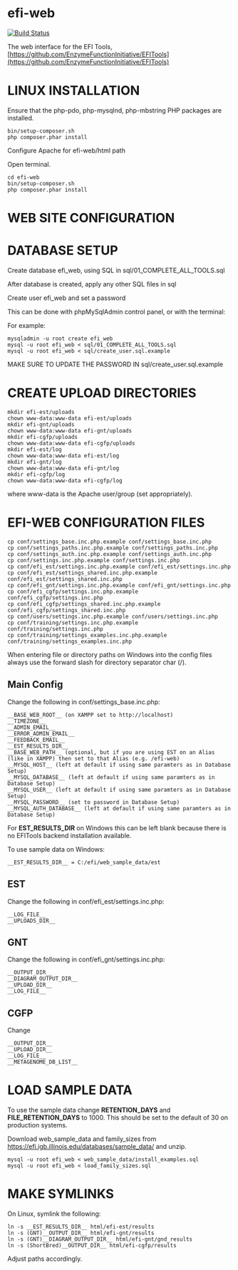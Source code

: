 # efi-web

[![Build Status](https://www.travis-ci.com/EnzymeFunctionInitiative/efi-web.svg?branch=master)](https://www.travis-ci.com/EnzymeFunctionInitiative/efi-web)

The web interface for the EFI Tools, [https://github.com/EnzymeFunctionInitiative/EFITools](https://github.com/EnzymeFunctionInitiative/EFITools)


# LINUX INSTALLATION

Ensure that the php-pdo, php-mysqlnd, php-mbstring PHP packages are installed.

    bin/setup-composer.sh
    php composer.phar install

Configure Apache for efi-web/html path

Open terminal.

    cd efi-web
    bin/setup-composer.sh
    php composer.phar install


# WEB SITE CONFIGURATION



# DATABASE SETUP

Create database efi_web, using SQL in sql/01_COMPLETE_ALL_TOOLS.sql

After database is created, apply any other SQL files in sql

Create user efi_web and set a password

This can be done with phpMySqlAdmin control panel, or with the terminal:

For example:

    mysqladmin -u root create efi_web
    mysql -u root efi_web < sql/01_COMPLETE_ALL_TOOLS.sql
    mysql -u root efi_web < sql/create_user.sql.example

MAKE SURE TO UPDATE THE PASSWORD IN sql/create_user.sql.example


# CREATE UPLOAD DIRECTORIES

    mkdir efi-est/uploads
    chown www-data:www-data efi-est/uploads
    mkdir efi-gnt/uploads
    chown www-data:www-data efi-gnt/uploads
    mkdir efi-cgfp/uploads
    chown www-data:www-data efi-cgfp/uploads
    mkdir efi-est/log
    chown www-data:www-data efi-est/log
    mkdir efi-gnt/log
    chown www-data:www-data efi-gnt/log
    mkdir efi-cgfp/log
    chown www-data:www-data efi-cgfp/log

where www-data is the Apache user/group (set appropriately).


# EFI-WEB CONFIGURATION FILES

    cp conf/settings_base.inc.php.example conf/settings_base.inc.php
    cp conf/settings_paths.inc.php.example conf/settings_paths.inc.php
    cp conf/settings_auth.inc.php.example conf/settings_auth.inc.php
    cp conf/settings.inc.php.example conf/settings.inc.php
    cp conf/efi_est/settings.inc.php.example conf/efi_est/settings.inc.php
    cp conf/efi_est/settings_shared.inc.php.example conf/efi_est/settings_shared.inc.php
    cp conf/efi_gnt/settings.inc.php.example conf/efi_gnt/settings.inc.php
    cp conf/efi_cgfp/settings.inc.php.example conf/efi_cgfp/settings.inc.php
    cp conf/efi_cgfp/settings_shared.inc.php.example conf/efi_cgfp/settings_shared.inc.php
    cp conf/users/settings.inc.php.example conf/users/settings.inc.php
    cp conf/training/settings.inc.php.example conf/training/settings.inc.php
    cp conf/training/settings_examples.inc.php.example conf/training/settings_examples.inc.php

When entering file or directory paths on Windows into the config files always use the forward slash for directory separator char (/).

## Main Config

Change the following in conf/settings_base.inc.php:

    __BASE_WEB_ROOT__ (on XAMPP set to http://localhost)
    __TIMEZONE__
    __ADMIN_EMAIL__
    __ERROR_ADMIN_EMAIL__
    __FEEDBACK_EMAIL__
    __EST_RESULTS_DIR__
    __BASE_WEB_PATH__ (optional, but if you are using EST on an Alias (like in XAMPP) then set to that Alias (e.g. /efi-web)
    __MYSQL_HOST__ (left at default if using same paramters as in Database Setup)
    __MYSQL_DATABASE__ (left at default if using same paramters as in Database Setup)
    __MYSQL_USER__ (left at default if using same paramters as in Database Setup)
    __MYSQL_PASSWORD__ (set to password in Database Setup)
    __MYSQL_AUTH_DATABASE__ (left at default if using same paramters as in Database Setup)

For __EST_RESULTS_DIR__ on Windows this can be left blank because there is no EFITools backend installation available.

To use sample data on Windows:

    __EST_RESULTS_DIR__ = C:/efi/web_sample_data/est

## EST

Change the following in conf/efi_est/settings.inc.php:

    __LOG_FILE__
    __UPLOADS_DIR__

## GNT

Change the following in conf/efi_gnt/settings.inc.php:

    __OUTPUT_DIR__
    __DIAGRAM_OUTPUT_DIR__
    __UPLOAD_DIR__
    __LOG_FILE__

## CGFP

Change

    __OUTPUT_DIR__
    __UPLOAD_DIR__
    __LOG_FILE__
    __METAGENOME_DB_LIST__


# LOAD SAMPLE DATA

To use the sample data change __RETENTION_DAYS__ and __FILE_RETENTION_DAYS__ to 1000.  This should be set to the default of 30 on production systems.

Download web_sample_data and family_sizes from https://efi.igb.illinois.edu/databases/sample_data/ and unzip.

    mysql -u root efi_web < web_sample_data/install_examples.sql
    mysql -u root efi_web < load_family_sizes.sql


# MAKE SYMLINKS

On Linux, symlink the following:

    ln -s __EST_RESULTS_DIR__ html/efi-est/results
    ln -s (GNT)__OUTPUT_DIR__ html/efi-gnt/results
    ln -s (GNT)__DIAGRAM_OUTPUT_DIR__ html/efi-gnt/gnd_results
    ln -s (ShortBred)__OUTPUT_DIR__ html/efi-cgfp/results

Adjust paths accordingly.


